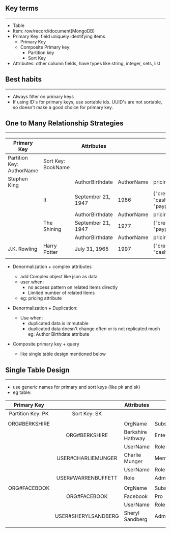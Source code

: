 

## Key terms
------------
- Table
- Item: row/record/document(MongoDB)
- Primary Key: field uniquely identifying items
  - Primary Key
  - Composite Primary key:
    - Partition key
    - Sort Key
- Attributes: other column fields, have types like string, integer, sets, list



## Best habits
--------------
- Always filter on primary keys 
- If using ID's for primary keys, use sortable ids. UUID's are not sortable, so doesn't make a good choice for primary key. 


## One to Many Relationship Strategies
--------------------------------------

| Primary Key               |                    | Attributes         |            |                                            |
|---------------------------|--------------------|--------------------|------------|--------------------------------------------|
| Partition Key: AuthorName | Sort Key: BookName |                    |            |                                            |
| Stephen King              |                    | AuthorBirthdate    | AuthorName | pricing                                    |
|                           | It                 | September 21, 1947 | 1986       | {"creditCard":50, "cash": 45, "paypal":43} |
|                           |                    | AuthorBirthdate    | AuthorName | pricing                                    |
|                           | The Shining        | September 21, 1947 | 1977       | {"creditCard":1, "paypal":3}               |
|                           |                    | AuthorBirthdate    | AuthorName | pricing                                    |
| J.K. Rowling              | Harry Potter       | July 31, 1965      | 1997       | {"creditCard":4, "cash": 5}                |
|                           |                    |                    |            |                                            |


- Denormalization + complex attributes
  - add Complex object like json as data
  - user when:
    - no access pattern on related items directly
    - Limited number of related items
  - eg: pricing attribute

- Denormalization + Duplication:
  - Use when: 
    - duplicated data is immutable
    - duplicated data doesn't change often or is not replicated much
  eg: Author Birthdate attribute

- Composite primary key + query
  - like single table design mentioned below


## Single Table Design
----------------------
- use generic names for primary and sort keys (like pk and sk) 
- eg table:

|    Primary Key    |                    | Attributes        |                   |
|:-----------------:|:------------------:|-------------------|-------------------|
| Partition Key: PK | Sort Key: SK       |                   |                   |
|                   |                    |                   |                   |
| ORG#BERKSHIRE     |                    | OrgName           | SubscriptionLevel |
|                   | ORG#BERKSHIRE      | Berkshire Hathway | Enterprise        |
|                   |                    | UserName          | Role              |
|                   | USER#CHARLIEMUNGER | Charlie Munger    | Member            |
|                   |                    | UserName          | Role              |
|                   | USER#WARRENBUFFETT | Role              | Admin             |
|                   |                    |                   |                   |
| ORG#FACEBOOK      |                    | OrgName           | SubscriptionLevel |
|                   | ORG#FACEBOOK       | Facebook          | Pro               |
|                   |                    | UserName          | Role              |
|                   | USER#SHERYLSANDBERG| Sheryl Sandberg   | Admin             |
|                   |                    |                   |                   |
|                   |                    |                   |                   |